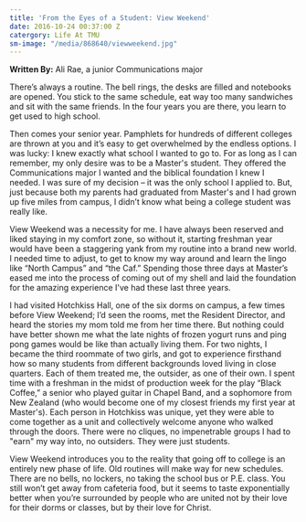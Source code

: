 ```yaml
---
title: 'From the Eyes of a Student: View Weekend'
date: 2016-10-24 00:37:00 Z
catergory: Life At TMU
sm-image: "/media/868640/viewweekend.jpg"
---
```


**Written By:** Ali Rae, a junior Communications major

There’s always a routine. The bell rings, the desks are filled and notebooks are opened. You stick to the same schedule, eat way too many sandwiches and sit with the same friends. In the four years you are there, you learn to get used to high school.

Then comes your senior year. Pamphlets for hundreds of different colleges are thrown at you and it’s easy to get overwhelmed by the endless options. I was lucky: I knew exactly what school I wanted to go to. For as long as I can remember, my only desire was to be a Master's student. They offered the Communications major I wanted and the biblical foundation I knew I needed. I was sure of my decision – it was the only school I applied to. But, just because both my parents had graduated from Master's and I had grown up five miles from campus, I didn’t know what being a college student was really like.

View Weekend was a necessity for me. I have always been reserved and liked staying in my comfort zone, so without it, starting freshman year would have been a staggering yank from my routine into a brand new world. I needed time to adjust, to get to know my way around and learn the lingo like “North Campus” and “the Caf.” Spending those three days at Master’s eased me into the process of coming out of my shell and laid the foundation for the amazing experience I've had these last three years.

I had visited Hotchkiss Hall, one of the six dorms on campus, a few times before View Weekend; I’d seen the rooms, met the Resident Director, and heard the stories my mom told me from her time there. But nothing could have better shown me what the late nights of frozen yogurt runs and ping pong games would be like than actually living them. For two nights, I became the third roommate of two girls, and got to experience firsthand how so many students from different backgrounds loved living in close quarters. Each of them treated me, the outsider, as one of their own. I spent time with a freshman in the midst of production week for the play “Black Coffee,” a senior who played guitar in Chapel Band, and a sophomore from New Zealand (who would become one of my closest friends my first year at Master's). Each person in Hotchkiss was unique, yet they were able to come together as a unit and collectively welcome anyone who walked through the doors. There were no cliques, no impenetrable groups I had to "earn" my way into, no outsiders. They were just students.

View Weekend introduces you to the reality that going off to college is an entirely new phase of life. Old routines will make way for new schedules. There are no bells, no lockers, no taking the school bus or P.E. class. You still won’t get away from cafeteria food, but it seems to taste exponentially better when you’re surrounded by people who are united not by their love for their dorms or classes, but by their love for Christ.

